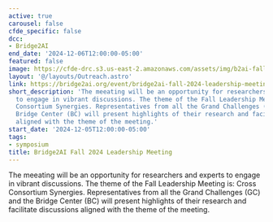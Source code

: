 ```yaml
---
active: true
carousel: false
cfde_specific: false
dcc:
- Bridge2AI
end_date: '2024-12-06T12:00:00-05:00'
featured: false
image: https://cfde-drc.s3.us-east-2.amazonaws.com/assets/img/b2ai-fall-24.png
layout: '@/layouts/Outreach.astro'
link: https://bridge2ai.org/event/bridge2ai-fall-2024-leadership-meeting/
short_description: 'The meeating will be an opportunity for researchers and experts
  to engage in vibrant discussions. The theme of the Fall Leadership Meeting is: Cross
  Consortium Synergies. Representatives from all the Grand Challenges (GC) and the
  Bridge Center (BC) will present highlights of their research and facilitate discussions
  aligned with the theme of the meeting.'
start_date: '2024-12-05T12:00:00-05:00'
tags: 
- symposium
title: Bridge2AI Fall 2024 Leadership Meeting
---
```

The meeating will be an opportunity for researchers and experts to engage in vibrant discussions. The theme of the Fall Leadership Meeting is: Cross Consortium Synergies. Representatives from all the Grand Challenges (GC) and the Bridge Center (BC) will present highlights of their research and facilitate discussions aligned with the theme of the meeting.